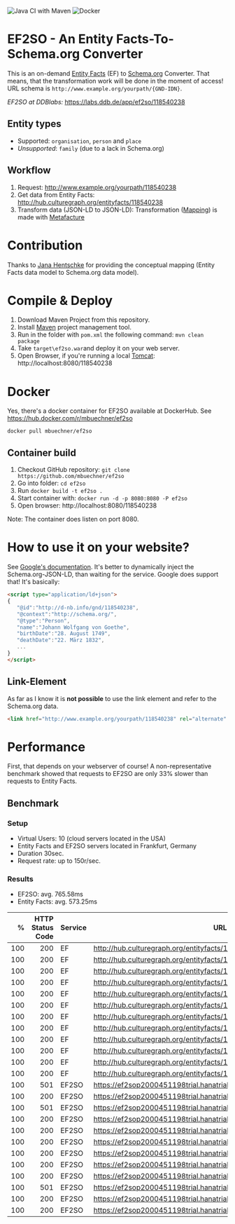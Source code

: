 ![Java CI with Maven](https://github.com/mbuechner/ef2so/workflows/Java%20CI%20with%20Maven/badge.svg) ![Docker](https://github.com/mbuechner/ef2so/workflows/Docker/badge.svg)
# EF2SO - An Entity Facts-To-Schema.org Converter
This is an on-demand [Entity Facts](http://www.dnb.de/entityfacts) (EF) to [Schema.org](https://schema.org/) Converter. That means, that the transformation work will be done in the moment of access! URL schema is `http://www.example.org/yourpath/{GND-IDN}`.

*EF2SO at DDBlabs:* https://labs.ddb.de/app/ef2so/118540238
## Entity types
- Supported: `organisation`, `person` and `place`
- *Unsupported*: `family` (due to a lack in Schema.org)

## Workflow
1. Request: http://www.example.org/yourpath/118540238
2. Get data from Entity Facts: http://hub.culturegraph.org/entityfacts/118540238
3. Transform data (JSON-LD to JSON-LD): Transformation ([Mapping](src/main/resources/ef2so_transformation.xml)) is made with [Metafacture](https://github.com/metafacture/metafacture-core)

# Contribution
Thanks to  [Jana Hentschke](https://twitter.com/junicatalo) for providing the conceptual mapping (Entity Facts data model to Schema.org data model).

# Compile & Deploy
1. Download Maven Project from this repository.
2. Install [Maven](https://maven.apache.org/) project management tool.
3. Run in the folder with `pom.xml` the following command: `mvn clean package`
4. Take `target\ef2so.war`and deploy it on your web server.
5. Open Browser, if you're running a local [Tomcat](http://tomcat.apache.org/): http://localhost:8080/118540238

# Docker
Yes, there's a docker container for EF2SO available at DockerHub. See https://hub.docker.com/r/mbuechner/ef2so
```
docker pull mbuechner/ef2so
```
## Container build
1. Checkout GitHub repository: `git clone https://github.com/mbuechner/ef2so`
2. Go into folder: `cd ef2so`
3. Run `docker build -t ef2so .`
4. Start container with: `docker run -d -p 8080:8080 -P ef2so`
5. Open browser: http://localhost:8080/118540238
 
Note: The container does listen on port 8080.

# How to use it on your website?
See [Google's documentation](https://developers.google.com/search/docs/guides/intro-structured-data). It's better to dynamically inject the Schema.org-JSON-LD, than waiting for the service. Google does support that! It's basically:
```html
<script type="application/ld+json">
{
   "@id":"http://d-nb.info/gnd/118540238",
   "@context":"http://schema.org/",
   "@type":"Person",
   "name":"Johann Wolfgang von Goethe",
   "birthDate":"28. August 1749",
   "deathDate":"22. März 1832",
   ...
}
</script>
```

## Link-Element
As far as I know it is **not possible** to use the link element and refer to the Schema.org data.

````html
<link href="http://www.example.org/yourpath/118540238" rel="alternate" type="application/ld+json" />
````
# Performance
First, that depends on your webserver of course! A non-representative benchmark showed that requests to EF2SO are only 33% slower than requests to Entity Facts.

## Benchmark
### Setup
- Virtual Users: 10 (cloud servers located in the USA)
- Entity Facts and EF2SO servers located in Frankfurt, Germany
- Duration 30sec.
- Request rate: up to 150r/sec.

### Results
- EF2SO: avg. 765.58ms
- Entity Facts: avg. 573.25ms

| %   |HTTP Status Code| Service | URL                                                                  | LoadTime (ms) |
| ---:| --------------:| ------- | -------------------------------------------------------------------- | -------------:|
| 100 | 200            | EF      | http://hub.culturegraph.org/entityfacts/100025250                    |           520 |
| 100 | 200            | EF      | http://hub.culturegraph.org/entityfacts/100000193                    |           472 |
| 100 | 200            | EF      | http://hub.culturegraph.org/entityfacts/100001394                    |           555 |
| 100 | 200            | EF      | http://hub.culturegraph.org/entityfacts/100000355                    |           483 |
| 100 | 200            | EF      | http://hub.culturegraph.org/entityfacts/140585524                    |           569 |
| 100 | 200            | EF      | http://hub.culturegraph.org/entityfacts/100054102                    |           659 |
| 100 | 200            | EF      | http://hub.culturegraph.org/entityfacts/118577182                    |           543 |
| 100 | 200            | EF      | http://hub.culturegraph.org/entityfacts/100014704                    |           601 |
| 100 | 200            | EF      | http://hub.culturegraph.org/entityfacts/118540238                    |           629 |
| 100 | 200            | EF      | http://hub.culturegraph.org/entityfacts/118505556                    |           589 |
| 100 | 200            | EF      | http://hub.culturegraph.org/entityfacts/106220063                    |           659 |
| 100 | 200            | EF      | http://hub.culturegraph.org/entityfacts/100001467                    |           600 |
| 100 | 501            | EF2SO   | https://ef2sop2000451198trial.hanatrial.ondemand.com/ef2so/118505556 |           719 |
| 100 | 200            | EF2SO   | https://ef2sop2000451198trial.hanatrial.ondemand.com/ef2so/100000355 |           752 |
| 100 | 501            | EF2SO   | https://ef2sop2000451198trial.hanatrial.ondemand.com/ef2so/140585524 |           854 |
| 100 | 200            | EF2SO   | https://ef2sop2000451198trial.hanatrial.ondemand.com/ef2so/100001394 |           777 |
| 100 | 200            | EF2SO   | https://ef2sop2000451198trial.hanatrial.ondemand.com/ef2so/106220063 |           736 |
| 100 | 200            | EF2SO   | https://ef2sop2000451198trial.hanatrial.ondemand.com/ef2so/100000193 |           775 |
| 100 | 200            | EF2SO   | https://ef2sop2000451198trial.hanatrial.ondemand.com/ef2so/118540238 |           673 |
| 100 | 200            | EF2SO   | https://ef2sop2000451198trial.hanatrial.ondemand.com/ef2so/100054102 |           736 |
| 100 | 200            | EF2SO   | https://ef2sop2000451198trial.hanatrial.ondemand.com/ef2so/100025250 |           768 |
| 100 | 501            | EF2SO   | https://ef2sop2000451198trial.hanatrial.ondemand.com/ef2so/118577182 |           811 |
| 100 | 200            | EF2SO   | https://ef2sop2000451198trial.hanatrial.ondemand.com/ef2so/100001467 |           725 |
| 100 | 200            | EF2SO   | https://ef2sop2000451198trial.hanatrial.ondemand.com/ef2so/100014704 |           861 |
